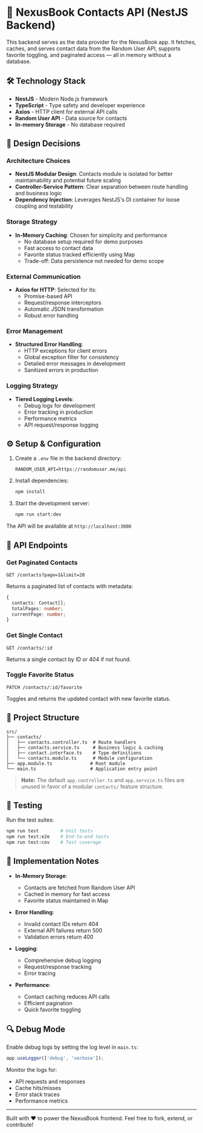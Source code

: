 # 📡 NexusBook Contacts API (NestJS Backend)

This backend serves as the data provider for the NexusBook app. It fetches, caches, and serves contact data from the Random User API, supports favorite toggling, and paginated access — all in memory without a database.

## 🛠 Technology Stack

- **NestJS** - Modern Node.js framework
- **TypeScript** - Type safety and developer experience
- **Axios** - HTTP client for external API calls
- **Random User API** - Data source for contacts
- **In-memory Storage** - No database required

## 🎯 Design Decisions

### Architecture Choices
- **NestJS Modular Design**: Contacts module is isolated for better maintainability and potential future scaling
- **Controller-Service Pattern**: Clear separation between route handling and business logic
- **Dependency Injection**: Leverages NestJS's DI container for loose coupling and testability

### Storage Strategy
- **In-Memory Caching**: Chosen for simplicity and performance
  - No database setup required for demo purposes
  - Fast access to contact data
  - Favorite status tracked efficiently using Map
  - Trade-off: Data persistence not needed for demo scope

### External Communication
- **Axios for HTTP**: Selected for its:
  - Promise-based API
  - Request/response interceptors
  - Automatic JSON transformation
  - Robust error handling

### Error Management
- **Structured Error Handling**:
  - HTTP exceptions for client errors
  - Global exception filter for consistency
  - Detailed error messages in development
  - Sanitized errors in production

### Logging Strategy
- **Tiered Logging Levels**:
  - Debug logs for development
  - Error tracking in production
  - Performance metrics
  - API request/response logging

## ⚙️ Setup & Configuration

1. Create a `.env` file in the backend directory:
   ```env
   RANDOM_USER_API=https://randomuser.me/api
   ```

2. Install dependencies:
   ```bash
   npm install
   ```

3. Start the development server:
   ```bash
   npm run start:dev
   ```

The API will be available at `http://localhost:3000`

## 📡 API Endpoints

### Get Paginated Contacts
```http
GET /contacts?page=1&limit=20
```
Returns a paginated list of contacts with metadata:
```typescript
{
  contacts: Contact[];
  totalPages: number;
  currentPage: number;
}
```

### Get Single Contact
```http
GET /contacts/:id
```
Returns a single contact by ID or 404 if not found.

### Toggle Favorite Status
```http
PATCH /contacts/:id/favorite
```
Toggles and returns the updated contact with new favorite status.

## 📂 Project Structure

```
src/
├── contacts/
│   ├── contacts.controller.ts  # Route handlers
│   ├── contacts.service.ts     # Business logic & caching
│   ├── contact.interface.ts    # Type definitions
│   └── contacts.module.ts      # Module configuration
├── app.module.ts              # Root module
└── main.ts                    # Application entry point
```

> **Note:** The default `app.controller.ts` and `app.service.ts` files are unused in favor of a modular `contacts/` feature structure.

## 🧪 Testing

Run the test suites:
```bash
npm run test        # Unit tests
npm run test:e2e    # End-to-end tests
npm run test:cov    # Test coverage
```

## 📝 Implementation Notes

- **In-Memory Storage**: 
  - Contacts are fetched from Random User API
  - Cached in memory for fast access
  - Favorite status maintained in Map

- **Error Handling**:
  - Invalid contact IDs return 404
  - External API failures return 500
  - Validation errors return 400

- **Logging**:
  - Comprehensive debug logging
  - Request/response tracking
  - Error tracing

- **Performance**:
  - Contact caching reduces API calls
  - Efficient pagination
  - Quick favorite toggling

## 🔍 Debug Mode

Enable debug logs by setting the log level in `main.ts`:
```typescript
app.useLogger(['debug', 'verbose']);
```

Monitor the logs for:
- API requests and responses
- Cache hits/misses
- Error stack traces
- Performance metrics

---

Built with ❤️ to power the NexusBook frontend. Feel free to fork, extend, or contribute!
